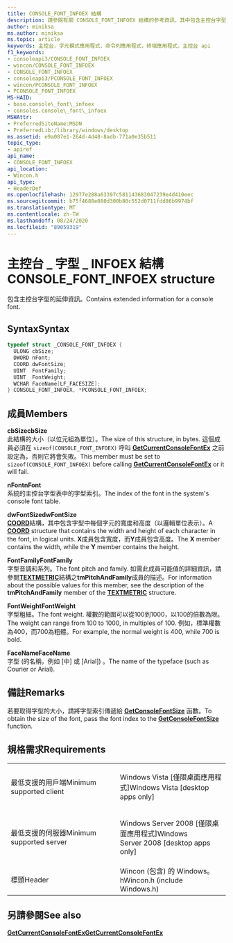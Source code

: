 ```yaml
---
title: CONSOLE_FONT_INFOEX 結構
description: 請參閱有關 CONSOLE_FONT_INFOEX 結構的參考資訊，其中包含主控台字型的延伸資訊。
author: miniksa
ms.author: miniksa
ms.topic: article
keywords: 主控台，字元模式應用程式，命令列應用程式，終端應用程式，主控台 api
f1_keywords:
- consoleapi3/CONSOLE_FONT_INFOEX
- wincon/CONSOLE_FONT_INFOEX
- CONSOLE_FONT_INFOEX
- consoleapi3/PCONSOLE_FONT_INFOEX
- wincon/PCONSOLE_FONT_INFOEX
- PCONSOLE_FONT_INFOEX
MS-HAID:
- base.console\_font\_infoex
- consoles.console\_font\_infoex
MSHAttr:
- PreferredSiteName:MSDN
- PreferredLib:/library/windows/desktop
ms.assetid: e9a087e1-264d-4d48-8adb-771a0e35b511
topic_type:
- apiref
api_name:
- CONSOLE_FONT_INFOEX
api_location:
- Wincon.h
api_type:
- HeaderDef
ms.openlocfilehash: 12977e288a63397c581143683047239e4d410eec
ms.sourcegitcommit: b75f4688e080d300b80c552d0711fdd86b9974bf
ms.translationtype: MT
ms.contentlocale: zh-TW
ms.lasthandoff: 08/24/2020
ms.locfileid: "89059319"
---
```

# <a name="console_font_infoex-structure"></a><span data-ttu-id="21ac9-104">主控台 \_ 字型 \_ INFOEX 結構</span><span class="sxs-lookup"><span data-stu-id="21ac9-104">CONSOLE\_FONT\_INFOEX structure</span></span>


<span data-ttu-id="21ac9-105">包含主控台字型的延伸資訊。</span><span class="sxs-lookup"><span data-stu-id="21ac9-105">Contains extended information for a console font.</span></span>

<a name="syntax"></a><span data-ttu-id="21ac9-106">Syntax</span><span class="sxs-lookup"><span data-stu-id="21ac9-106">Syntax</span></span>
------

```C
typedef struct _CONSOLE_FONT_INFOEX {
  ULONG cbSize;
  DWORD nFont;
  COORD dwFontSize;
  UINT  FontFamily;
  UINT  FontWeight;
  WCHAR FaceName[LF_FACESIZE];
} CONSOLE_FONT_INFOEX, *PCONSOLE_FONT_INFOEX;
```

<a name="members"></a><span data-ttu-id="21ac9-107">成員</span><span class="sxs-lookup"><span data-stu-id="21ac9-107">Members</span></span>
-------

<span data-ttu-id="21ac9-108">**cbSize**</span><span class="sxs-lookup"><span data-stu-id="21ac9-108">**cbSize**</span></span>  
<span data-ttu-id="21ac9-109">此結構的大小（以位元組為單位）。</span><span class="sxs-lookup"><span data-stu-id="21ac9-109">The size of this structure, in bytes.</span></span> <span data-ttu-id="21ac9-110">這個成員必須在 `sizeof(CONSOLE_FONT_INFOEX)` 呼叫 [**GetCurrentConsoleFontEx**](getcurrentconsolefontex.md) 之前設定為，否則它將會失敗。</span><span class="sxs-lookup"><span data-stu-id="21ac9-110">This member must be set to `sizeof(CONSOLE_FONT_INFOEX)` before calling [**GetCurrentConsoleFontEx**](getcurrentconsolefontex.md) or it will fail.</span></span>

<span data-ttu-id="21ac9-111">**nFont**</span><span class="sxs-lookup"><span data-stu-id="21ac9-111">**nFont**</span></span>  
<span data-ttu-id="21ac9-112">系統的主控台字型表中的字型索引。</span><span class="sxs-lookup"><span data-stu-id="21ac9-112">The index of the font in the system's console font table.</span></span>

<span data-ttu-id="21ac9-113">**dwFontSize**</span><span class="sxs-lookup"><span data-stu-id="21ac9-113">**dwFontSize**</span></span>  
<span data-ttu-id="21ac9-114">[**COORD**](coord-str.md)結構，其中包含字型中每個字元的寬度和高度（以邏輯單位表示）。</span><span class="sxs-lookup"><span data-stu-id="21ac9-114">A [**COORD**](coord-str.md) structure that contains the width and height of each character in the font, in logical units.</span></span> <span data-ttu-id="21ac9-115">**X**成員包含寬度，而**Y**成員包含高度。</span><span class="sxs-lookup"><span data-stu-id="21ac9-115">The **X** member contains the width, while the **Y** member contains the height.</span></span>

<span data-ttu-id="21ac9-116">**FontFamily**</span><span class="sxs-lookup"><span data-stu-id="21ac9-116">**FontFamily**</span></span>  
<span data-ttu-id="21ac9-117">字型音調和系列。</span><span class="sxs-lookup"><span data-stu-id="21ac9-117">The font pitch and family.</span></span> <span data-ttu-id="21ac9-118">如需此成員可能值的詳細資訊，請參閱[**TEXTMETRIC**](https://msdn.microsoft.com/library/windows/desktop/dd145132)結構之**tmPitchAndFamily**成員的描述。</span><span class="sxs-lookup"><span data-stu-id="21ac9-118">For information about the possible values for this member, see the description of the **tmPitchAndFamily** member of the [**TEXTMETRIC**](https://msdn.microsoft.com/library/windows/desktop/dd145132) structure.</span></span>

<span data-ttu-id="21ac9-119">**FontWeight**</span><span class="sxs-lookup"><span data-stu-id="21ac9-119">**FontWeight**</span></span>  
<span data-ttu-id="21ac9-120">字型粗細。</span><span class="sxs-lookup"><span data-stu-id="21ac9-120">The font weight.</span></span> <span data-ttu-id="21ac9-121">權數的範圍可以從100到1000，以100的倍數為限。</span><span class="sxs-lookup"><span data-stu-id="21ac9-121">The weight can range from 100 to 1000, in multiples of 100.</span></span> <span data-ttu-id="21ac9-122">例如，標準權數為400，而700為粗體。</span><span class="sxs-lookup"><span data-stu-id="21ac9-122">For example, the normal weight is 400, while 700 is bold.</span></span>

<span data-ttu-id="21ac9-123">**FaceName**</span><span class="sxs-lookup"><span data-stu-id="21ac9-123">**FaceName**</span></span>  
<span data-ttu-id="21ac9-124">字型 (的名稱，例如 [中] 或 [Arial]) 。</span><span class="sxs-lookup"><span data-stu-id="21ac9-124">The name of the typeface (such as Courier or Arial).</span></span>

<a name="remarks"></a><span data-ttu-id="21ac9-125">備註</span><span class="sxs-lookup"><span data-stu-id="21ac9-125">Remarks</span></span>
-------

<span data-ttu-id="21ac9-126">若要取得字型的大小，請將字型索引傳遞給 [**GetConsoleFontSize**](getconsolefontsize.md) 函數。</span><span class="sxs-lookup"><span data-stu-id="21ac9-126">To obtain the size of the font, pass the font index to the [**GetConsoleFontSize**](getconsolefontsize.md) function.</span></span>

<a name="requirements"></a><span data-ttu-id="21ac9-127">規格需求</span><span class="sxs-lookup"><span data-stu-id="21ac9-127">Requirements</span></span>
------------

<table>
<colgroup>
<col width="50%" />
<col width="50%" />
</colgroup>
<tbody>
<tr class="odd">
<td><p><span data-ttu-id="21ac9-128">最低支援的用戶端</span><span class="sxs-lookup"><span data-stu-id="21ac9-128">Minimum supported client</span></span></p></td>
<td><p><span data-ttu-id="21ac9-129">Windows Vista [僅限桌面應用程式]</span><span class="sxs-lookup"><span data-stu-id="21ac9-129">Windows Vista [desktop apps only]</span></span></p></td>
</tr>
<tr class="even">
<td><p><span data-ttu-id="21ac9-130">最低支援的伺服器</span><span class="sxs-lookup"><span data-stu-id="21ac9-130">Minimum supported server</span></span></p></td>
<td><p><span data-ttu-id="21ac9-131">Windows Server 2008 [僅限桌面應用程式]</span><span class="sxs-lookup"><span data-stu-id="21ac9-131">Windows Server 2008 [desktop apps only]</span></span></p></td>
</tr>
<tr class="odd">
<td><p><span data-ttu-id="21ac9-132">標頭</span><span class="sxs-lookup"><span data-stu-id="21ac9-132">Header</span></span></p></td>
<td><span data-ttu-id="21ac9-133">Wincon (包含) 的 Windows。h</span><span class="sxs-lookup"><span data-stu-id="21ac9-133">Wincon.h (include Windows.h)</span></span></td>
</tr>
</tbody>
</table>

## <a name="span-idsee_alsospansee-also"></a><span data-ttu-id="21ac9-134"><span id="see_also"></span>另請參閱</span><span class="sxs-lookup"><span data-stu-id="21ac9-134"><span id="see_also"></span>See also</span></span>


[<span data-ttu-id="21ac9-135">**GetCurrentConsoleFontEx**</span><span class="sxs-lookup"><span data-stu-id="21ac9-135">**GetCurrentConsoleFontEx**</span></span>](getcurrentconsolefontex.md)

 

 




